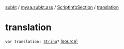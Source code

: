 [subkt](../../index.md) / [myaa.subkt.ass](../index.md) / [ScriptInfoSection](index.md) / [translation](./translation.md)

# translation

`var translation: `[`String`](https://kotlinlang.org/api/latest/jvm/stdlib/kotlin/-string/index.html)`?` [(source)](https://github.com/Myaamori/SubKt/blob/0.1.12/src/main/kotlin/myaa/subkt/ass/parser.kt#L792)